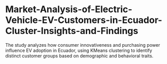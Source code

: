 # Market-Analysis-of-Electric-Vehicle-EV-Customers-in-Ecuador-Cluster-Insights-and-Findings
The study analyzes how consumer innovativeness and purchasing power influence EV adoption in Ecuador, using KMeans clustering to identify distinct customer groups based on demographic and behavioral traits.
